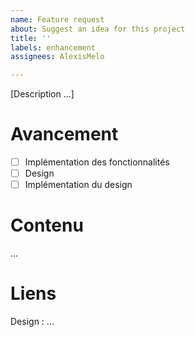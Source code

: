 ```yaml
---
name: Feature request
about: Suggest an idea for this project
title: ''
labels: enhancement
assignees: AlexisMelo

---
```


[Description ...]

# Avancement 

- [ ] Implémentation des fonctionnalités
- [ ] Design
- [ ] Implémentation du design

# Contenu

...

# Liens

Design : ...
